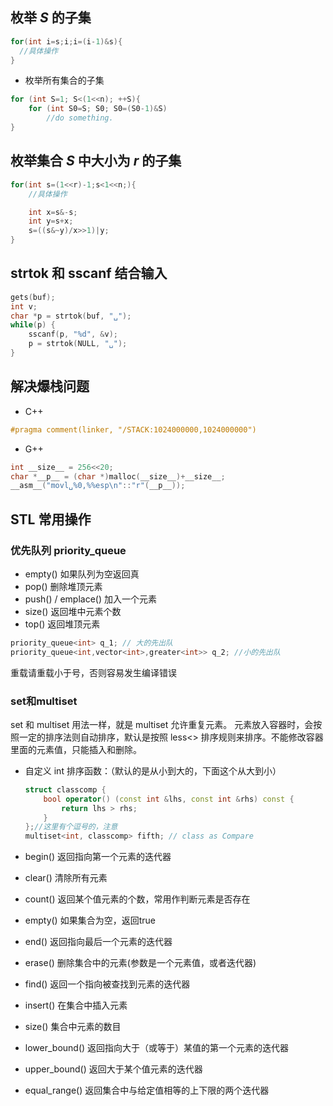## 枚举 $S$ 的子集

```c++
for(int i=s;i;i=(i-1)&s){
  //具体操作
}
```

+ 枚举所有集合的子集

```c++
for (int S=1; S<(1<<n); ++S){
    for (int S0=S; S0; S0=(S0-1)&S)
        //do something.
}
```



## 枚举集合 $S$ 中大小为 $r$ 的子集

```c++
for(int s=(1<<r)-1;s<1<<n;){
    //具体操作 

    int x=s&-s;
    int y=s+x;
    s=((s&~y)/x>>1)|y;
} 
```
## strtok 和 sscanf 结合输入

```c++
gets(buf);
int v;
char *p = strtok(buf, "␣");
while(p) {
    sscanf(p, "%d", &v);
    p = strtok(NULL, "␣");
}
```

## 解决爆栈问题

+ C++

```c++
#pragma comment(linker, "/STACK:1024000000,1024000000")
```

+ G++

```c++
int __size__ = 256<<20;
char *__p__ = (char *)malloc(__size__)+__size__;
__asm__("movl␣%0,%%esp\n"::"r"(__p__));
```

## STL 常用操作

### 优先队列 priority_queue

+ empty() 如果队列为空返回真
+ pop() 删除堆顶元素
+ push() / emplace() 加入一个元素
+ size() 返回堆中元素个数
+ top() 返回堆顶元素

```c++
priority_queue<int> q_1; // 大的先出队
priority_queue<int,vector<int>,greater<int>> q_2; //小的先出队
```

重载请重载小于号，否则容易发生编译错误

### set和multiset

set 和 multiset 用法一样，就是 multiset 允许重复元素。
元素放入容器时，会按照一定的排序法则自动排序，默认是按照 less<> 排序规则来排序。不能修改容器里面的元素值，只能插入和删除。

+ 自定义 int 排序函数：（默认的是从小到大的，下面这个从大到小）

  ```c++
  struct classcomp {
      bool operator() (const int &lhs, const int &rhs) const {
          return lhs > rhs;
      }
  };//这里有个逗号的，注意
  multiset<int, classcomp> fifth; // class as Compare
  ```

+ begin() 返回指向第一个元素的迭代器

+ clear() 清除所有元素

+ count() 返回某个值元素的个数，常用作判断元素是否存在

+ empty() 如果集合为空，返回true

+ end() 返回指向最后一个元素的迭代器

+ erase() 删除集合中的元素(参数是一个元素值，或者迭代器)

+ find() 返回一个指向被查找到元素的迭代器

+ insert() 在集合中插入元素

+ size() 集合中元素的数目

+ lower_bound() 返回指向大于（或等于）某值的第一个元素的迭代器

+ upper_bound() 返回大于某个值元素的迭代器

+ equal_range() 返回集合中与给定值相等的上下限的两个迭代器